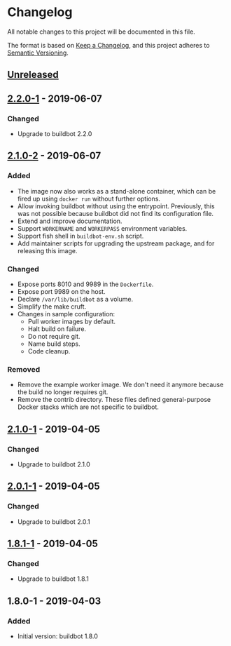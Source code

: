 # Changelog
All notable changes to this project will be documented in this file.

The format is based on [Keep a Changelog](https://keepachangelog.com/en/1.0.0/),
and this project adheres to [Semantic Versioning](https://semver.org/spec/v2.0.0.html).

## [Unreleased]

## [2.2.0-1] - 2019-06-07
### Changed
- Upgrade to buildbot 2.2.0

## [2.1.0-2] - 2019-06-07
### Added
- The image now also works as a stand-alone container, which can be fired up
  using `docker run` without further options.
- Allow invoking buildbot without using the entrypoint. Previously, this was not
  possible because buildbot did not find its configuration file.
- Extend and improve documentation.
- Support `WORKERNAME` and `WORKERPASS` environment variables.
- Support fish shell in `buildbot-env.sh` script.
- Add maintainer scripts for upgrading the upstream package, and for releasing
  this image.

### Changed
- Expose ports 8010 and 9989 in the `Dockerfile`.
- Expose port 9989 on the host.
- Declare `/var/lib/buildbot` as a volume.
- Simplify the make cruft.
- Changes in sample configuration:
  - Pull worker images by default.
  - Halt build on failure.
  - Do not require git.
  - Name build steps.
  - Code cleanup.

### Removed
- Remove the example worker image. We don't need it anymore because the build no
  longer requires git.
- Remove the contrib directory. These files defined general-purpose Docker
  stacks which are not specific to buildbot.

## [2.1.0-1] - 2019-04-05
### Changed
- Upgrade to buildbot 2.1.0

## [2.0.1-1] - 2019-04-05
### Changed
- Upgrade to buildbot 2.0.1

## [1.8.1-1] - 2019-04-05
### Changed
- Upgrade to buildbot 1.8.1

## 1.8.0-1 - 2019-04-03
### Added
- Initial version: buildbot 1.8.0

[Unreleased]: https://github.com/cjolowicz/docker-buildbot/compare/2.2.0-1...HEAD
[2.2.0-1]: https://github.com/cjolowicz/docker-buildbot/compare/v2.1.0-2...2.2.0-1
[2.1.0-2]: https://github.com/cjolowicz/docker-buildbot/compare/v2.1.0-1...2.1.0-2
[2.1.0-1]: https://github.com/cjolowicz/docker-buildbot/compare/v2.0.1-1...2.1.0-1
[2.0.1-1]: https://github.com/cjolowicz/docker-buildbot/compare/v1.8.1-1...2.0.1-1
[1.8.1-1]: https://github.com/cjolowicz/docker-buildbot/compare/v1.8.0-1...v1.8.1-1

